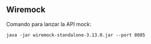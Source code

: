 ## Wiremock  
  
Comando para lanzar la API mock:  

`java -jar wiremock-standalone-3.13.0.jar --port 8085`

